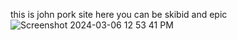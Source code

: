 this is john pork site here you can be skibid and epic ![Screenshot 2024-03-06 12 53 41 PM](https://github.com/joshhuntersin/joshhuntersin/assets/162602349/30663ee3-d3b2-49ff-bbae-1a328c6874f1)
